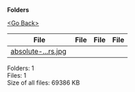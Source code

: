 **Folders**

[&lt;Go Back&gt;](../right.html)

  

<table><thead><tr class="header"><th><strong>File</strong></th><th><strong>File</strong></th><th><strong>File</strong></th><th><strong>File</strong></th></tr></thead><tbody><tr class="odd"><td><a href="absolute-beginners.jpg">absolute-...rs.jpg</a> </td><td></td><td></td><td></td></tr></tbody></table>

Folders: 1  
Files: 1  
Size of all files: 69386 KB
